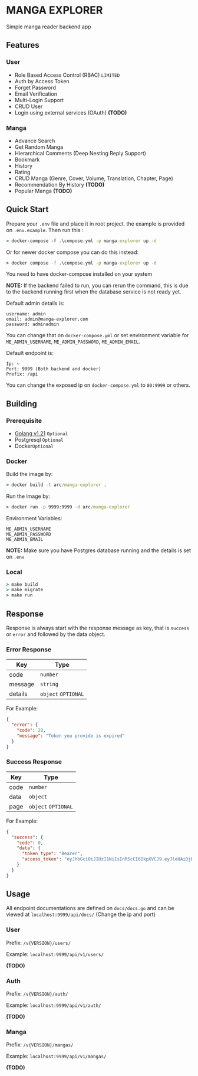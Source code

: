 # MANGA EXPLORER

Simple manga reader backend app

## Features

### User

- Role Based Access Control (RBAC) `LIMITED`
- Auth by Access Token
- Forget Password
- Email Verification
- Multi-Login Support
- CRUD User
- Login using external services (OAuth) **(TODO)**

### Manga

- Advance Search
- Get Random Manga
- Hierarchical Comments (Deep Nesting Reply Support)
- Bookmark
- History
- Rating
- CRUD Manga (Genre, Cover, Volume, Translation, Chapter, Page)
- Recommendation By History **(TODO)**
- Popular Manga **(TODO)**

## Quick Start

Prepare your `.env` file and place it in root project. the example is provided on `.env.example`.
Then run this :

```cmd
> docker-compose -f .\compose.yml -p manga-explorer up -d
```

Or for newer docker compose you can do this instead:

```cmd
> docker compose -f .\compose.yml -p manga-explorer up -d
```

You need to have docker-compose installed on your system

**NOTE:** If the backend failed to run, you can rerun the command, this is due to the backend
running first when the
database service is not ready yet.

Default admin details is:

```text
username: admin
email: admin@manga-explorer.com
password: adminadmin
```

You can change that on `docker-compose.yml` or set environment variable
for `ME_ADMIN_USERNAME`, `ME_ADMIN_PASSWORD`, `ME_ADMIN_EMAIL`.

Default endpoint is:

```text
Ip: ~
Port: 9999 (Both backend and docker)
Prefix: /api
```

You can change the exposed ip on `docker-compose.yml` to `80:9999` or others.

## Building

### Prerequisite

- [Golang v1.21](https://go.dev/dl/) `Optional`
- Postgresql `Optional`
- Docker`Optional`

### Docker

Build the image by:

```cmd
> docker build -t arc/manga-explorer .
```

Run the image by:

```cmd
> docker run -p 9999:9999 -d arc/manga-explorer
```

Environment Variables:

```dotenv
ME_ADMIN_USERNAME
ME_ADMIN_PASSWORD
ME_ADMIN_EMAIL
```

**NOTE:** Make sure you have Postgres database running and the details is set on `.env`

### Local

```cmd
> make build
> make migrate
> make run
```

## Response

Response is always start with the response message as key, that is `success` or `error` and followed
by the data object.

### Error Response

| Key     | Type                |
|---------|---------------------|
| code    | `number`            |
| message | `string`            |
| details | `object` `OPTIONAL` |

For Example:

```json
{
  "error": {
    "code": 28,
    "message": "Token you provide is expired"
  }
}
```

### Success Response

| Key  | Type                |
|------|---------------------|
| code | `number`            |
| data | `object`            |
| page | `object` `OPTIONAL` |

For Example:

```json
{
  "success": {
    "code": 0,
    "data": {
      "token_type": "Bearer",
      "access_token": "eyJhbGciOiJIUzI1NiIsInR5cCI6IkpXVCJ9.eyJleHAiOjE3MTUxNDkwNTUsImlhdCI6MTcxNTE0NTQ1NSwiaWQiOiJjM2Y5ZjdkMS0xNWVkLTQwMDktOTE3Yi0wMmY3ZWNmYTE3M2YiLCJpc3MiOiJtYW5nYS1leHBsb3JlciIsIm5hbWUiOiJhZG1pbiIsIm5iZiI6MTcxNTE0NTQ1NSwicm9sZSI6ImFkbWluIiwidWlkIjoiYTg2YWNhZmItYTNjYi00MjhhLWJkNDgtMjMzZDE5Yjg2ZWU3In0.TAA0s1jNCi9NtmLWecKHvGLPYi8htXjK8fKEoyLH34I"
    }
  }
}
```

## Usage

All endpoint documentations are defined on `docs/docs.go` and can be viewed
at `localhost:9999/api/docs/` (Change the ip and port)

### User

Prefix: `/v{VERSION}/users/`

Example: `localhost:9999/api/v1/users/`

**(TODO)**

### Auth

Prefix: `/v{VERSION}/auth/`

Example: `localhost:9999/api/v1/auth/`

**(TODO)**

### Manga

Prefix: `/v{VERSION}/mangas/`

Example: `localhost:9999/api/v1/mangas/`

**(TODO)**
